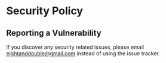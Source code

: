 # Security Policy

## Reporting a Vulnerability

If you discover any security related issues, please email eightanddouble@gmail.com instead of using the issue tracker.